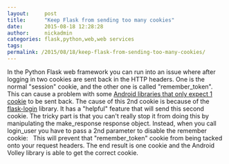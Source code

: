 ```yaml
---
layout:     post
title:      "Keep Flask from sending too many cookies"
date:       2015-08-18 12:28:28
author:     nickadmin
categories: flask,python,web,web services
tags:  
permalink: /2015/08/18/keep-flask-from-sending-too-many-cookies/
---
```

In the Python Flask web framework you can run into an issue where after logging in two cookies are sent back in the HTTP headers. One is the normal "session" cookie, and the other one is called "remember_token". This can cause a problem with some [Android libraries that only expect 1 cookie](http://stackoverflow.com/questions/18998361/android-volley-duplicate-set-cookie-is-overriden) to be sent back. The cause of this 2nd cookie is because of the [flask-login](https://flask-login.readthedocs.org/en/latest/#remember-me) library. It has a "helpful" feature that will send this second cookie. The tricky part is that you can't really stop it from doing this by manipulating the make_response response object. Instead, when you call login_user you have to pass a 2nd parameter to disable the remember cookie:    This will prevent that "remember_token" cookie from being tacked onto your request headers. The end result is one cookie and the Android Volley library is able to get the correct cookie.
<!--stackedit_data:
eyJoaXN0b3J5IjpbLTY3NzA2MDAxNl19
-->